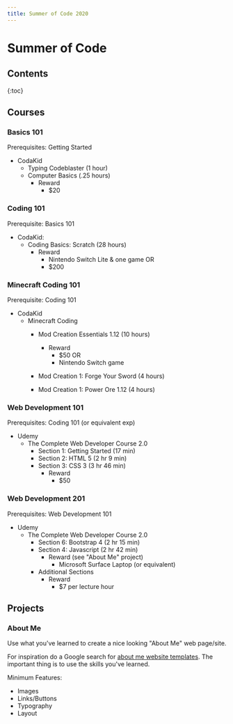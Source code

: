 ```yaml
---
title: Summer of Code 2020
---
```


# Summer of Code

## Contents
{:toc}

## Courses

### Basics 101
Prerequisites: Getting Started

- CodaKid
   - Typing Codeblaster (1 hour)
   - Computer Basics (.25 hours)
      - Reward
         - $20

### Coding 101
Prerequisite: Basics 101

- CodaKid: 
   - Coding Basics: Scratch (28 hours)
      - Reward
         - Nintendo Switch Lite & one game OR
         - $200
      
### Minecraft Coding 101
Prerequisite: Coding 101

- CodaKid
   - Minecraft Coding
      - Mod Creation Essentials 1.12 (10 hours)
         - Reward
            - $50 OR
            - Nintendo Switch game
            
      - Mod Creation 1: Forge Your Sword (4 hours)
      - Mod Creation 1: Power Ore 1.12 (4 hours)

### Web Development 101
Prerequisites: Coding 101 (or equivalent exp)

- Udemy
   - The Complete Web Developer Course 2.0
      - Section 1: Getting Started (17 min)
      - Section 2: HTML 5 (2 hr 9 min)
      - Section 3: CSS 3 (3 hr 46 min)
         - Reward
            - $50
 
### Web Development 201
Prerequisites: Web Development 101

- Udemy
   - The Complete Web Developer Course 2.0
      - Section 6: Bootstrap 4 (2 hr 15 min)
      - Section 4: Javascript (2 hr 42 min)
         - Reward (see "About Me" project)
            - Microsoft Surface Laptop (or equivalent)
      - Additional Sections
         - Reward
            - $7 per lecture hour

## Projects

### About Me
Use what you've learned to create a nice looking "About Me" web page/site.  

For inspiration do a Google search for [about me website templates](https://bit.ly/3cjfAQq).  The important thing is to use the skills you've learned.

Minimum Features:
- Images
- Links/Buttons
- Typography
- Layout
